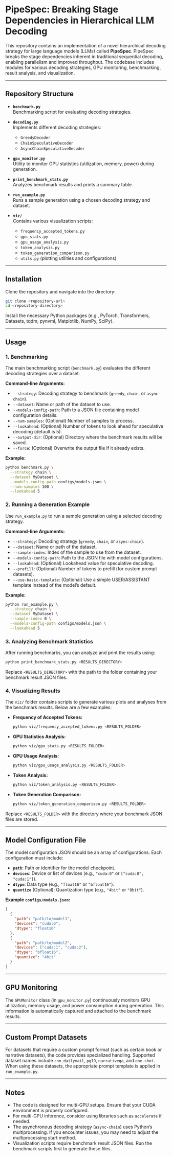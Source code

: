 # PipeSpec: Breaking Stage Dependencies in Hierarchical LLM Decoding

This repository contains an implementation of a novel hierarchical decoding strategy for large language models (LLMs) called **PipeSpec**. PipeSpec breaks the stage dependencies inherent in traditional sequential decoding, enabling parallelism and improved throughput. The codebase includes modules for various decoding strategies, GPU monitoring, benchmarking, result analysis, and visualization.

---

## Repository Structure

- **`benchmark.py`**  
  Benchmarking script for evaluating decoding strategies.
  
- **`decoding.py`**  
  Implements different decoding strategies:
  - `GreedyDecoder`
  - `ChainSpeculativeDecoder`
  - `AsyncChainSpeculativeDecoder`

- **`gpu_monitor.py`**  
  Utility to monitor GPU statistics (utilization, memory, power) during generation.

- **`print_benchmark_stats.py`**  
  Analyzes benchmark results and prints a summary table.

- **`run_example.py`**  
  Runs a sample generation using a chosen decoding strategy and dataset.

- **`viz/`**  
  Contains various visualization scripts:
  - `frequency_accepted_tokens.py`
  - `gpu_stats.py`
  - `gpu_usage_analysis.py`
  - `token_analysis.py`
  - `token_generation_comparison.py`
  - `utils.py` (plotting utilities and configurations)

---

## Installation

Clone the repository and navigate into the directory:

```bash
git clone <repository-url>
cd <repository-directory>
```

Install the necessary Python packages (e.g., PyTorch, Transformers, Datasets, tqdm, pynvml, Matplotlib, NumPy, SciPy).

---

## Usage

### 1. Benchmarking

The main benchmarking script (`benchmark.py`) evaluates the different decoding strategies over a dataset.

**Command-line Arguments:**

- `--strategy`: Decoding strategy to benchmark (`greedy`, `chain`, or `async-chain`).
- `--dataset`: Name or path of the dataset to use.
- `--models-config-path`: Path to a JSON file containing model configuration details.
- `--num-samples`: (Optional) Number of samples to process.
- `--lookahead`: (Optional) Number of tokens to look ahead for speculative decoding (default is 5).
- `--output-dir`: (Optional) Directory where the benchmark results will be saved.
- `--force`: (Optional) Overwrite the output file if it already exists.

**Example:**

```bash
python benchmark.py \
  --strategy chain \
  --dataset MyDataset \
  --models-config-path configs/models.json \
  --num-samples 100 \
  --lookahead 5
```

### 2. Running a Generation Example

Use `run_example.py` to run a sample generation using a selected decoding strategy.

**Command-line Arguments:**

- `--strategy`: Decoding strategy (`greedy`, `chain`, or `async-chain`).
- `--dataset`: Name or path of the dataset.
- `--sample-index`: Index of the sample to use from the dataset.
- `--models-config-path`: Path to the JSON file with model configurations.
- `--lookahead`: (Optional) Lookahead value for speculative decoding.
- `--prefill`: (Optional) Number of tokens to prefill (for custom prompt datasets).
- `--use-basic-template`: (Optional) Use a simple USER/ASSISTANT template instead of the model’s default.

**Example:**

```bash
python run_example.py \
  --strategy chain \
  --dataset MyDataset \
  --sample-index 0 \
  --models-config-path configs/models.json \
  --lookahead 5
```

### 3. Analyzing Benchmark Statistics

After running benchmarks, you can analyze and print the results using:

```bash
python print_benchmark_stats.py <RESULTS_DIRECTORY>
```

Replace `<RESULTS_DIRECTORY>` with the path to the folder containing your benchmark result JSON files.

### 4. Visualizing Results

The `viz/` folder contains scripts to generate various plots and analyses from the benchmark results. Below are a few examples:

- **Frequency of Accepted Tokens:**

  ```bash
  python viz/frequency_accepted_tokens.py <RESULTS_FOLDER>
  ```

- **GPU Statistics Analysis:**

  ```bash
  python viz/gpu_stats.py <RESULTS_FOLDER>
  ```

- **GPU Usage Analysis:**

  ```bash
  python viz/gpu_usage_analysis.py <RESULTS_FOLDER>
  ```

- **Token Analysis:**

  ```bash
  python viz/token_analysis.py <RESULTS_FOLDER>
  ```

- **Token Generation Comparison:**

  ```bash
  python viz/token_generation_comparison.py <RESULTS_FOLDER>
  ```

Replace `<RESULTS_FOLDER>` with the directory where your benchmark JSON files are stored.

---

## Model Configuration File

The model configuration JSON should be an array of configurations. Each configuration must include:

- **`path`**: Path or identifier for the model checkpoint.
- **`devices`**: Device or list of devices (e.g., `"cuda:0"` or `["cuda:0", "cuda:1"]`).
- **`dtype`**: Data type (e.g., `"float16"` or `"bfloat16"`).
- **`quantize`** (Optional): Quantization type (e.g., `"4bit"` or `"8bit"`).

**Example `configs/models.json`:**

```json
[
  {
    "path": "path/to/model1",
    "devices": "cuda:0",
    "dtype": "float16"
  },
  {
    "path": "path/to/model2",
    "devices": ["cuda:1", "cuda:2"],
    "dtype": "bfloat16",
    "quantize": "4bit"
  }
]
```

---

## GPU Monitoring

The `GPUMonitor` class (in `gpu_monitor.py`) continuously monitors GPU utilization, memory usage, and power consumption during generation. This information is automatically captured and attached to the benchmark results.

---

## Custom Prompt Datasets

For datasets that require a custom prompt format (such as certain book or narrative datasets), the code provides specialized handling. Supported dataset names include `cnn_dailymail`, `pg19`, `narrativeqa`, and `one-shot`. When using these datasets, the appropriate prompt template is applied in `run_example.py`.

---

## Notes

- The code is designed for multi-GPU setups. Ensure that your CUDA environment is properly configured.
- For multi-GPU inference, consider using libraries such as `accelerate` if needed.
- The asynchronous decoding strategy (`async-chain`) uses Python’s multiprocessing. If you encounter issues, you may need to adjust the multiprocessing start method.
- Visualization scripts require benchmark result JSON files. Run the benchmark scripts first to generate these files.

